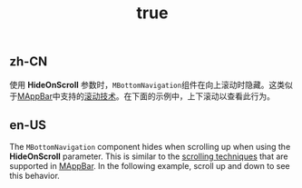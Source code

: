 ﻿---
order: 0
title:
  zh-CN: 滚动时隐藏
  en-US: Hide on scroll
---

## zh-CN

使用 **HideOnScroll** 参数时，`MBottomNavigation`组件在向上滚动时隐藏。这类似于[MAppBar]("/components/app-bars)中支持的[滚动技术](https://material.io/archive/guidelines/patterns/scrolling-techniques.html)。在下面的示例中，上下滚动以查看此行为。

## en-US

The `MBottomNavigation` component hides when scrolling up when using the **HideOnScroll** parameter. This is similar to the [scrolling techniques](https://material.io/archive/guidelines/patterns/scrolling-techniques.html) that are supported in [MAppBar]("/components/app-bars). In the following example, scroll up and down to see this behavior.
